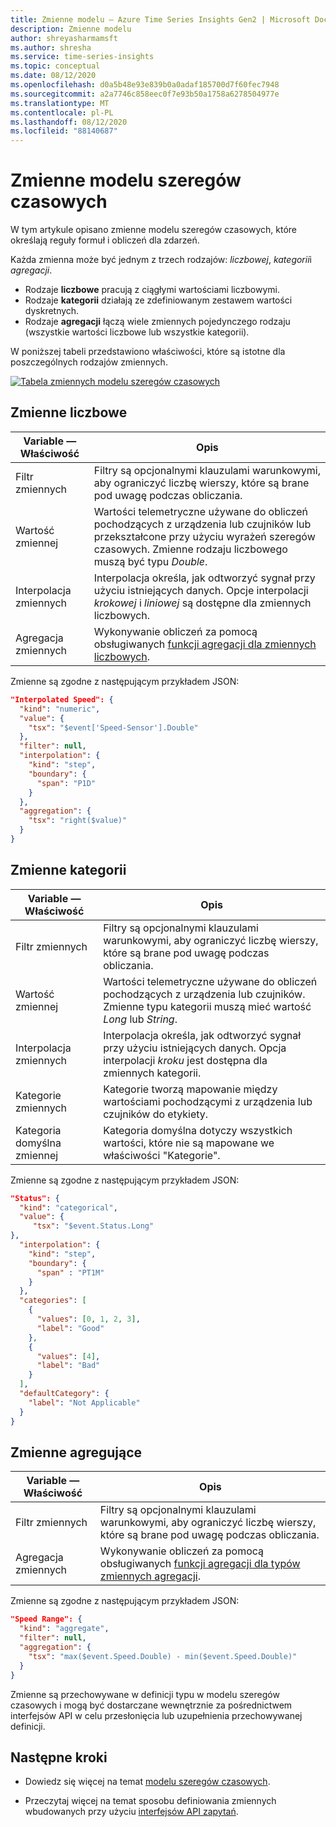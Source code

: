 ```yaml
---
title: Zmienne modelu — Azure Time Series Insights Gen2 | Microsoft Docs
description: Zmienne modelu
author: shreyasharmamsft
ms.author: shresha
ms.service: time-series-insights
ms.topic: conceptual
ms.date: 08/12/2020
ms.openlocfilehash: d0a5b48e93e839b0a0adaf185700d7f60fec7948
ms.sourcegitcommit: a2a7746c858eec0f7e93b50a1758a6278504977e
ms.translationtype: MT
ms.contentlocale: pl-PL
ms.lasthandoff: 08/12/2020
ms.locfileid: "88140687"
---
```

# <a name="time-series-model-variables"></a>Zmienne modelu szeregów czasowych

W tym artykule opisano zmienne modelu szeregów czasowych, które określają reguły formuł i obliczeń dla zdarzeń.

Każda zmienna może być jednym z trzech rodzajów: *liczbowej*, *kategorii*i *agregacji*.

* Rodzaje **liczbowe** pracują z ciągłymi wartościami liczbowymi.
* Rodzaje **kategorii** działają ze zdefiniowanym zestawem wartości dyskretnych.
* Rodzaje **agregacji** łączą wiele zmiennych pojedynczego rodzaju (wszystkie wartości liczbowe lub wszystkie kategorii).

W poniższej tabeli przedstawiono właściwości, które są istotne dla poszczególnych rodzajów zmiennych.

[![Tabela zmiennych modelu szeregów czasowych](media/v2-update-tsm/time-series-model-variable-table.png)](media/v2-update-tsm/time-series-model-variable-table.png#lightbox)

## <a name="numeric-variables"></a>Zmienne liczbowe

| Variable — Właściwość | Opis |
| --- | ---|
| Filtr zmiennych | Filtry są opcjonalnymi klauzulami warunkowymi, aby ograniczyć liczbę wierszy, które są brane pod uwagę podczas obliczania. |
| Wartość zmiennej | Wartości telemetryczne używane do obliczeń pochodzących z urządzenia lub czujników lub przekształcone przy użyciu wyrażeń szeregów czasowych. Zmienne rodzaju liczbowego muszą być typu *Double*.|
| Interpolacja zmiennych | Interpolacja określa, jak odtworzyć sygnał przy użyciu istniejących danych. Opcje interpolacji *krokowej* i *liniowej* są dostępne dla zmiennych liczbowych. |
| Agregacja zmiennych | Wykonywanie obliczeń za pomocą obsługiwanych [funkcji agregacji dla zmiennych liczbowych](https://docs.microsoft.com/rest/api/time-series-insights/reference-time-series-expression-syntax#numeric-variable-kind). |

Zmienne są zgodne z następującym przykładem JSON:

```JSON
"Interpolated Speed": {
  "kind": "numeric",
  "value": {
    "tsx": "$event['Speed-Sensor'].Double"
  },
  "filter": null,
  "interpolation": {
    "kind": "step",
    "boundary": {
      "span": "P1D"
    }
  },
  "aggregation": {
    "tsx": "right($value)"
  }
}
```

## <a name="categorical-variables"></a>Zmienne kategorii

| Variable — Właściwość | Opis |
| --- | ---|
| Filtr zmiennych | Filtry są opcjonalnymi klauzulami warunkowymi, aby ograniczyć liczbę wierszy, które są brane pod uwagę podczas obliczania. |
| Wartość zmiennej | Wartości telemetryczne używane do obliczeń pochodzących z urządzenia lub czujników. Zmienne typu kategorii muszą mieć wartość *Long* lub *String*. |
| Interpolacja zmiennych | Interpolacja określa, jak odtworzyć sygnał przy użyciu istniejących danych. Opcja interpolacji *kroku* jest dostępna dla zmiennych kategorii. |
| Kategorie zmiennych | Kategorie tworzą mapowanie między wartościami pochodzącymi z urządzenia lub czujników do etykiety. |
| Kategoria domyślna zmiennej | Kategoria domyślna dotyczy wszystkich wartości, które nie są mapowane we właściwości "Kategorie". |

Zmienne są zgodne z następującym przykładem JSON:

```JSON
"Status": {
  "kind": "categorical",
  "value": {
     "tsx": "$event.Status.Long"
},
  "interpolation": {
    "kind": "step",
    "boundary": {
      "span" : "PT1M"
    }
  },
  "categories": [
    {
      "values": [0, 1, 2, 3],
      "label": "Good"
    },
    {
      "values": [4],
      "label": "Bad"
    }
  ],
  "defaultCategory": {
    "label": "Not Applicable"
  }
}
```

## <a name="aggregate-variables"></a>Zmienne agregujące

| Variable — Właściwość | Opis |
| --- | ---|
| Filtr zmiennych | Filtry są opcjonalnymi klauzulami warunkowymi, aby ograniczyć liczbę wierszy, które są brane pod uwagę podczas obliczania. |
| Agregacja zmiennych | Wykonywanie obliczeń za pomocą obsługiwanych [funkcji agregacji dla typów zmiennych agregacji](https://docs.microsoft.com/rest/api/time-series-insights/reference-time-series-expression-syntax#aggregate-variable-kind). |

Zmienne są zgodne z następującym przykładem JSON:

```JSON
"Speed Range": {
  "kind": "aggregate",
  "filter": null,
  "aggregation": {
    "tsx": "max($event.Speed.Double) - min($event.Speed.Double)"
  }
}
```

Zmienne są przechowywane w definicji typu w modelu szeregów czasowych i mogą być dostarczane wewnętrznie za pośrednictwem interfejsów API w celu przesłonięcia lub uzupełnienia przechowywanej definicji.

## <a name="next-steps"></a>Następne kroki

* Dowiedz się więcej na temat [modelu szeregów czasowych](./concepts-model-overview.md).

* Przeczytaj więcej na temat sposobu definiowania zmiennych wbudowanych przy użyciu [interfejsów API zapytań](./concepts-query-overview.md).
